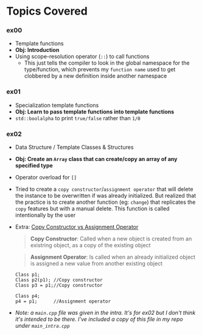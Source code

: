 # Topics Covered

### ex00

- Template functions
- **Obj: Introduction**
- Using scope-resolution operator (`::`) to call functions
  - This just tells the compiler to look in the global namespace for the type/function, which prevents my `function name` used to get clobbered by a new definition inside another namespace

### ex01

- Specialization template functions
- **Obj: Learn to pass template functions into template functions**
- `std::boolalpha` to print `true/false` rather than `1/0`

### ex02

- Data Structure / Template Classes & Structures
- **Obj: Create an `Array` class that can create/copy an array of any specified type**
- Operator overload for `[]`
- Tried to create a `copy constructor`/`assignment operator` that will delete the instance to be overwritten if was already initialized. But realized that the practice is to create another function (eg: `change`) that replicates the `copy` features but with a manual delete. This function is called intentionally by the user
- Extra: [Copy Constructor vs Assignment Operator](https://www.geeksforgeeks.org/copy-constructor-vs-assignment-operator-in-c/)

  > **Copy Constructor**: Called when a new object is created from an existring object, as a copy of the existing object

  > **Assignment Operator**: Is called when an already initialized object is assigned a new value from another existing object

  ```
  Class p1;
  Class p2(p1); //Copy constructor
  Class p3 = p1;//Copy constructor

  Class p4;
  p4 = p1;      //Assignment operator
  ```

- _Note: a `main.cpp` file was given in the intra. It's for ex02 but I don't think it's intended to be there. I've included a copy of this file in my repo under `main_intra.cpp`_
